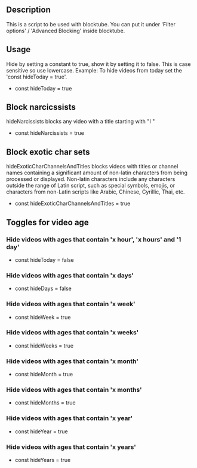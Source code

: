 ## Description
This is a script to be used with blocktube.
You can put it under 'Filter options' / 'Advanced Blocking' inside blocktube.

## Usage
Hide by setting a constant to true, show it by setting it to false. This is case sensitive so use lowercase.
Example: To hide videos from today set the 'const hideToday = true'. 
- const hideToday  = true


## Block narcicssists 
hideNarcissists blocks any video with a title starting with "I " 
- const hideNarcissists  = true


## Block exotic char sets
hideExoticCharChannelsAndTitles blocks videos with titles or channel names containing a significant amount of non-latin characters from being processed or displayed. Non-latin characters include any characters outside the range of Latin script, such as special symbols, emojis, or characters from non-Latin scripts like Arabic, Chinese, Cyrillic, Thai, etc.

- const hideExoticCharChannelsAndTitles = true


## Toggles for video age
### Hide videos with ages that contain 'x hour', 'x hours' and '1 day'
- const hideToday  = false
### Hide videos with ages that contain 'x days'
- const hideDays   = false
### Hide videos with ages that contain 'x week'
- const hideWeek   = true
### Hide videos with ages that contain 'x weeks'
- const hideWeeks  = true
### Hide videos with ages that contain 'x month'
- const hideMonth  = true
### Hide videos with ages that contain 'x months'
- const hideMonths = true
### Hide videos with ages that contain 'x year'
- const hideYear   = true
### Hide videos with ages that contain 'x years'
- const hideYears  = true
